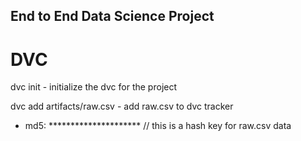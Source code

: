 ## End to End Data Science Project


# DVC
dvc init - initialize the dvc for the project

dvc add artifacts/raw.csv - add raw.csv to dvc tracker
- md5: ********************* // this is a hash key for raw.csv data